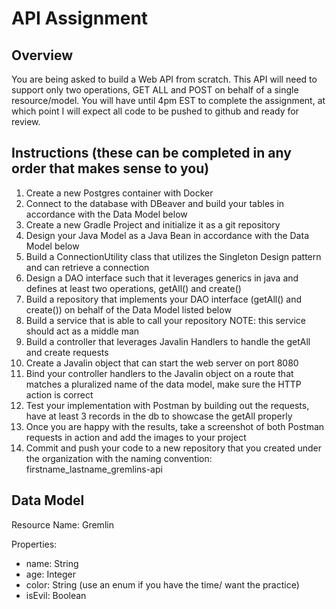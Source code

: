 # API Assignment

## Overview
You are being asked to build a Web API from scratch. This API will need to support only two operations, GET ALL and POST on behalf of a single resource/model.
You will have until 4pm EST to complete the assignment, at which point I will expect all code to be pushed to github and ready for review.

## Instructions  (these can be completed in any order that makes sense to you)
1. Create a new Postgres container with Docker
2. Connect to the database with DBeaver and build your tables in accordance with the Data Model below
3. Create a new Gradle Project and initialize it as a git repository
4. Design your Java Model as a Java Bean in accordance with the Data Model below
5. Build a ConnectionUtility class that utilizes the Singleton Design pattern and can retrieve a connection
6. Design a DAO interface such that it leverages generics in java and defines at least two operations, getAll() and create()
7. Build a repository that implements your DAO interface (getAll() and create()) on behalf of the Data Model listed below
8. Build a service that is able to call your repository NOTE: this service should act as a middle man
9. Build a controller that leverages Javalin Handlers to handle the getAll and create requests
10. Create a Javalin object that can start the web server on port 8080
11. Bind your controller handlers to the Javalin object on a route that matches a pluralized name of the data model, make sure the HTTP action is correct
12. Test your implementation with Postman by building out the requests, have at least 3 records in the db to showcase the getAll properly
13. Once you are happy with the results, take a screenshot of both Postman requests in action and add the images to your project
14. Commit and push your code to a new repository that you created under the organization with the naming convention: firstname_lastname_gremlins-api

## Data Model
Resource Name: Gremlin

Properties:
- name: String
- age: Integer
- color: String   (use an enum if you have the time/ want the practice)
- isEvil: Boolean
